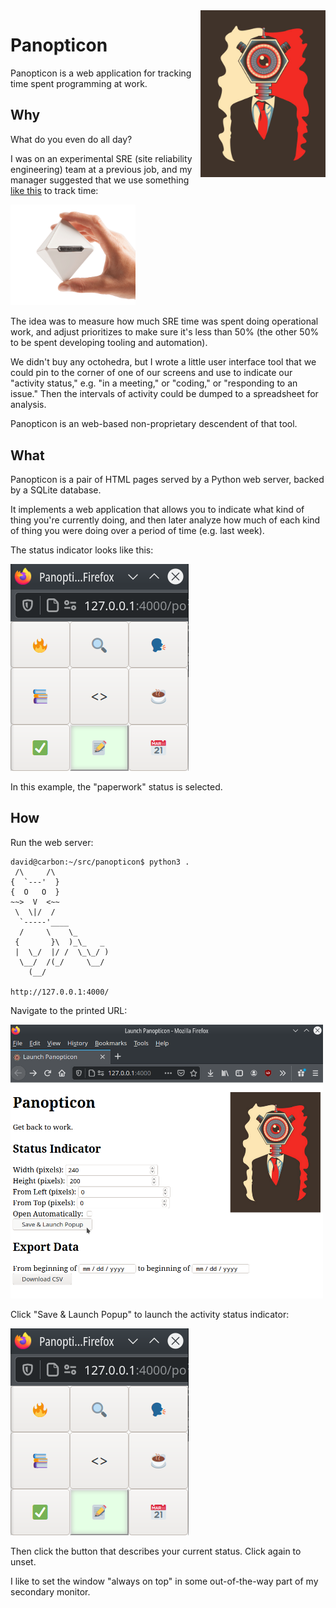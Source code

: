 <img align="right" width="200" src="images/big_brother.jpg" alt="mascot" />

Panopticon
==========
Panopticon is a web application for tracking time spent programming at work.

Why
---
What do you even do all day?

I was on an experimental SRE (site reliability engineering) team at a previous
job, and my manager suggested that we use something [like this][1] to track
time:

<img width="200" src="images/timeular.png" alt="octohedron" />

The idea was to measure how much SRE time was spent doing operational work,
and adjust prioritizes to make sure it's less than 50% (the other 50% to be
spent developing tooling and automation).

We didn't buy any octohedra, but I wrote a little user interface tool that
we could pin to the corner of one of our screens and use to indicate our
"activity status," e.g. "in a meeting," or "coding," or "responding to an
issue." Then the intervals of activity could be dumped to a spreadsheet for
analysis.

Panopticon is an web-based non-proprietary descendent of that tool.

What
----
Panopticon is a pair of HTML pages served by a Python web server, backed by a
SQLite database.

It implements a web application that allows you to indicate what kind of thing
you're currently doing, and then later analyze how much of each kind of thing
you were doing over a period of time (e.g. last week).

The status indicator looks like this:

<img src="images/demo.png" alt="UI screenshot" />

In this example, the "paperwork" status is selected.

How
---
Run the web server:
```console
david@carbon:~/src/panopticon$ python3 .
 /\     /\
{  `---'  }
{  O   O  }
~~>  V  <~~
 \  \|/  /
  `-----'____
  /     \    \_
 {       }\  )_\_   _
 |  \_/  |/ /  \_\_/ )
  \__/  /(_/     \__/
    (__/

http://127.0.0.1:4000/
```

Navigate to the printed URL:

<img src="images/main.png" width="500" alt="screenshot of URL webpage" />

Click "Save & Launch Popup" to launch the activity status indicator:

<img src="images/demo.png" alt="screenshot of activity status indicator" />

Then click the button that describes your current status. Click again to unset.

I like to set the window "always on top" in some out-of-the-way part of my
secondary monitor.

[1]: https://timeular.com/
